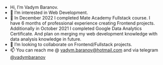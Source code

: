 - Hi, I’m Vadym Baranov.
- 👀 I’m interested in Web Development.
- 🌱 In December 2022 I completed Mate Academy Fullstack course. I have 6 months of professional experience creating Frontend projects. Additionally in October 2021 I completed Google Data Analytics Certificate. And plan on merging my web development knowledge with data analysis knowledge in future.
- 💞️ I’m looking to collaborate on Frontend/Fullstack projects.
- 📫 You can reach me @ vadym.baranov@hotmail.com and via telegram [@vadymbaranov](https://t.me/vadymbaranov)

<!---
Largoxoxo/Largoxoxo is a ✨ special ✨ repository because its `README.md` (this file) appears on your GitHub profile.
You can click the Preview link to take a look at your changes.
--->
